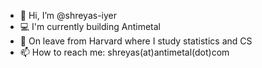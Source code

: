 - 👋 Hi, I’m @shreyas-iyer
- 💻 I'm currently building Antimetal 
- 🏫 On leave from Harvard where I study statistics and CS
- 📫 How to reach me: shreyas(at)antimetal(dot)com
